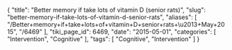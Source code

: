{
    "title": "Better memory if take lots of vitamin D (senior rats)",
    "slug": "better-memory-if-take-lots-of-vitamin-d-senior-rats",
    "aliases": [
        "/Better+memory+if+take+lots+of+vitamin+D+senior+rats+\u2013+May+2015",
        "/6469"
    ],
    "tiki_page_id": 6469,
    "date": "2015-05-01",
    "categories": [
        "Intervention",
        "Cognitive"
    ],
    "tags": [
        "Cognitive",
        "Intervention"
    ]
}